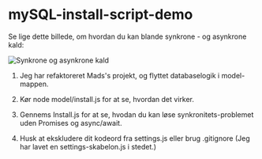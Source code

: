 # mySQL-install-script-demo

Se lige dette billede, om hvordan du kan blande synkrone - og asynkrone kald:

![Synkrone og asynkrone kald](https://blog.4psa.com/wp-content/uploads/callback-syndrome-cause.jpg)

1. Jeg har refaktoreret Mads's projekt, og flyttet databaselogik i model-mappen. 

2. Kør node model/install.js for at se, hvordan det virker.

3. Gennems Install.js for at se, hvodan du kan løse synkronitets-problemet uden Promises og async/await.

4. Husk at ekskludere dit kodeord fra settings.js eller brug .gitignore (Jeg har lavet en settings-skabelon.js i stedet.)
